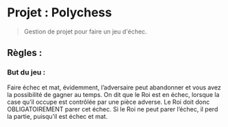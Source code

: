 # Projet : Polychess  
> Gestion de projet pour faire un jeu d'échec. 

## Règles : 

### But du jeu :

Faire échec et mat, évidemment, l’adversaire peut abandonner et vous avez la possibilité de gagner au temps.
On dit que le Roi est en échec, lorsque la case qu’il occupe est contrôlée par une pièce adverse. Le Roi doit donc OBLIGATOIREMENT parer cet échec.
Si le Roi ne peut parer l’échec, il perd la partie, puisqu’il est échec et mat.
